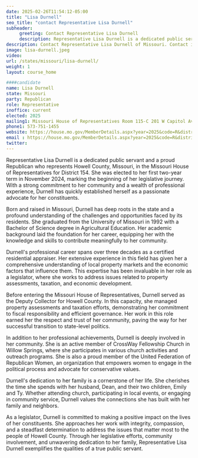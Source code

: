 ```yaml
---
date: 2025-02-26T11:54:12-05:00
title: "Lisa Durnell"
seo_title: "contact Representative Lisa Durnell"
subheader:
     greeting: Contact Representative Lisa Durnell
     description: Representative Lisa Durnell is a dedicated public servant and a proud Republican who represents Howell County, Missouri, in the Missouri House of Representatives for District 154. She assumed office on January 8, 2025. Her current term ends on January 6, 2027.
description: Contact Representative Lisa Durnell of Missouri. Contact information for Lisa Durnell includes email address, phone number, and mailing address.
image: lisa-durnell.jpeg
video:
url: /states/missouri/lisa-durnell/
weight: 1
layout: course_home

####candidate
name: Lisa Durnell
state: Missouri
party: Republican
role: Representative
inoffice: current
elected: 2025
mailing1: Missouri House of Representatives Room 115-C 201 W Capitol Ave Jefferson City, MO 65101
phone1: 573-751-1455
website: https://house.mo.gov/MemberDetails.aspx?year=2025&code=R&district=154/
email : https://house.mo.gov/MemberDetails.aspx?year=2025&code=R&district=154/
twitter: 
---
```

Representative Lisa Durnell is a dedicated public servant and a proud Republican who represents Howell County, Missouri, in the Missouri House of Representatives for District 154. She was elected to her first two-year term in November 2024, marking the beginning of her legislative journey. With a strong commitment to her community and a wealth of professional experience, Durnell has quickly established herself as a passionate advocate for her constituents.

Born and raised in Missouri, Durnell has deep roots in the state and a profound understanding of the challenges and opportunities faced by its residents. She graduated from the University of Missouri in 1992 with a Bachelor of Science degree in Agricultural Education. Her academic background laid the foundation for her career, equipping her with the knowledge and skills to contribute meaningfully to her community.

Durnell's professional career spans over three decades as a certified residential appraiser. Her extensive experience in this field has given her a comprehensive understanding of local property markets and the economic factors that influence them. This expertise has been invaluable in her role as a legislator, where she works to address issues related to property assessments, taxation, and economic development.

Before entering the Missouri House of Representatives, Durnell served as the Deputy Collector for Howell County. In this capacity, she managed property assessments and taxation efforts, demonstrating her commitment to fiscal responsibility and efficient governance. Her work in this role earned her the respect and trust of her community, paving the way for her successful transition to state-level politics.

In addition to her professional achievements, Durnell is deeply involved in her community. She is an active member of CrossWay Fellowship Church in Willow Springs, where she participates in various church activities and outreach programs. She is also a proud member of the United Federation of Republican Women, an organization that empowers women to engage in the political process and advocate for conservative values.

Durnell's dedication to her family is a cornerstone of her life. She cherishes the time she spends with her husband, Dean, and their two children, Emily and Ty. Whether attending church, participating in local events, or engaging in community service, Durnell values the connections she has built with her family and neighbors.

As a legislator, Durnell is committed to making a positive impact on the lives of her constituents. She approaches her work with integrity, compassion, and a steadfast determination to address the issues that matter most to the people of Howell County. Through her legislative efforts, community involvement, and unwavering dedication to her family, Representative Lisa Durnell exemplifies the qualities of a true public servant.

